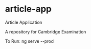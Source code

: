 # article-app
Article Application 


A repository for Cambridge Examination

To Run:
ng serve --prod
